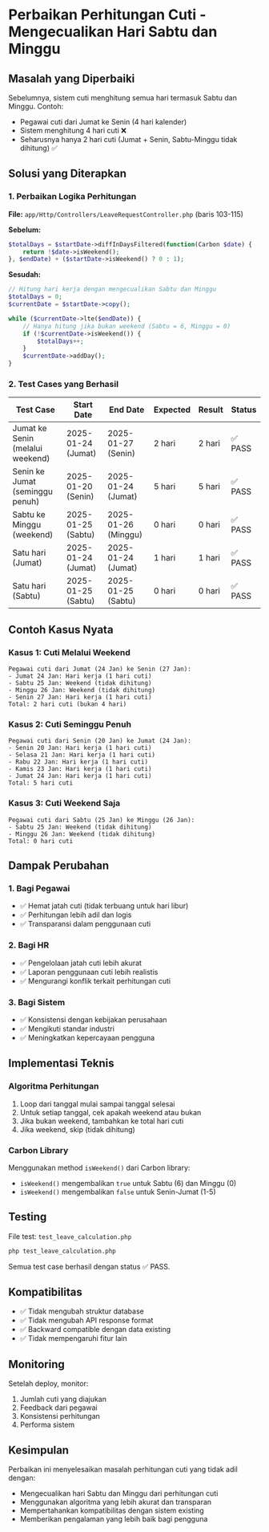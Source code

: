 # Perbaikan Perhitungan Cuti - Mengecualikan Hari Sabtu dan Minggu

## Masalah yang Diperbaiki

Sebelumnya, sistem cuti menghitung semua hari termasuk Sabtu dan Minggu. Contoh:
- Pegawai cuti dari Jumat ke Senin (4 hari kalender)
- Sistem menghitung 4 hari cuti ❌
- Seharusnya hanya 2 hari cuti (Jumat + Senin, Sabtu-Minggu tidak dihitung) ✅

## Solusi yang Diterapkan

### 1. Perbaikan Logika Perhitungan

**File:** `app/Http/Controllers/LeaveRequestController.php` (baris 103-115)

**Sebelum:**
```php
$totalDays = $startDate->diffInDaysFiltered(function(Carbon $date) { 
    return !$date->isWeekend(); 
}, $endDate) + ($startDate->isWeekend() ? 0 : 1);
```

**Sesudah:**
```php
// Hitung hari kerja dengan mengecualikan Sabtu dan Minggu
$totalDays = 0;
$currentDate = $startDate->copy();

while ($currentDate->lte($endDate)) {
    // Hanya hitung jika bukan weekend (Sabtu = 6, Minggu = 0)
    if (!$currentDate->isWeekend()) {
        $totalDays++;
    }
    $currentDate->addDay();
}
```

### 2. Test Cases yang Berhasil

| Test Case | Start Date | End Date | Expected | Result | Status |
|-----------|------------|----------|----------|--------|--------|
| Jumat ke Senin (melalui weekend) | 2025-01-24 (Jumat) | 2025-01-27 (Senin) | 2 hari | 2 hari | ✅ PASS |
| Senin ke Jumat (seminggu penuh) | 2025-01-20 (Senin) | 2025-01-24 (Jumat) | 5 hari | 5 hari | ✅ PASS |
| Sabtu ke Minggu (weekend) | 2025-01-25 (Sabtu) | 2025-01-26 (Minggu) | 0 hari | 0 hari | ✅ PASS |
| Satu hari (Jumat) | 2025-01-24 (Jumat) | 2025-01-24 (Jumat) | 1 hari | 1 hari | ✅ PASS |
| Satu hari (Sabtu) | 2025-01-25 (Sabtu) | 2025-01-25 (Sabtu) | 0 hari | 0 hari | ✅ PASS |

## Contoh Kasus Nyata

### Kasus 1: Cuti Melalui Weekend
```
Pegawai cuti dari Jumat (24 Jan) ke Senin (27 Jan):
- Jumat 24 Jan: Hari kerja (1 hari cuti)
- Sabtu 25 Jan: Weekend (tidak dihitung)
- Minggu 26 Jan: Weekend (tidak dihitung)
- Senin 27 Jan: Hari kerja (1 hari cuti)
Total: 2 hari cuti (bukan 4 hari)
```

### Kasus 2: Cuti Seminggu Penuh
```
Pegawai cuti dari Senin (20 Jan) ke Jumat (24 Jan):
- Senin 20 Jan: Hari kerja (1 hari cuti)
- Selasa 21 Jan: Hari kerja (1 hari cuti)
- Rabu 22 Jan: Hari kerja (1 hari cuti)
- Kamis 23 Jan: Hari kerja (1 hari cuti)
- Jumat 24 Jan: Hari kerja (1 hari cuti)
Total: 5 hari cuti
```

### Kasus 3: Cuti Weekend Saja
```
Pegawai cuti dari Sabtu (25 Jan) ke Minggu (26 Jan):
- Sabtu 25 Jan: Weekend (tidak dihitung)
- Minggu 26 Jan: Weekend (tidak dihitung)
Total: 0 hari cuti
```

## Dampak Perubahan

### 1. Bagi Pegawai
- ✅ Hemat jatah cuti (tidak terbuang untuk hari libur)
- ✅ Perhitungan lebih adil dan logis
- ✅ Transparansi dalam penggunaan cuti

### 2. Bagi HR
- ✅ Pengelolaan jatah cuti lebih akurat
- ✅ Laporan penggunaan cuti lebih realistis
- ✅ Mengurangi konflik terkait perhitungan cuti

### 3. Bagi Sistem
- ✅ Konsistensi dengan kebijakan perusahaan
- ✅ Mengikuti standar industri
- ✅ Meningkatkan kepercayaan pengguna

## Implementasi Teknis

### Algoritma Perhitungan
1. Loop dari tanggal mulai sampai tanggal selesai
2. Untuk setiap tanggal, cek apakah weekend atau bukan
3. Jika bukan weekend, tambahkan ke total hari cuti
4. Jika weekend, skip (tidak dihitung)

### Carbon Library
Menggunakan method `isWeekend()` dari Carbon library:
- `isWeekend()` mengembalikan `true` untuk Sabtu (6) dan Minggu (0)
- `isWeekend()` mengembalikan `false` untuk Senin-Jumat (1-5)

## Testing

File test: `test_leave_calculation.php`
```bash
php test_leave_calculation.php
```

Semua test case berhasil dengan status ✅ PASS.

## Kompatibilitas

- ✅ Tidak mengubah struktur database
- ✅ Tidak mengubah API response format
- ✅ Backward compatible dengan data existing
- ✅ Tidak mempengaruhi fitur lain

## Monitoring

Setelah deploy, monitor:
1. Jumlah cuti yang diajukan
2. Feedback dari pegawai
3. Konsistensi perhitungan
4. Performa sistem

## Kesimpulan

Perbaikan ini menyelesaikan masalah perhitungan cuti yang tidak adil dengan:
- Mengecualikan hari Sabtu dan Minggu dari perhitungan cuti
- Menggunakan algoritma yang lebih akurat dan transparan
- Mempertahankan kompatibilitas dengan sistem existing
- Memberikan pengalaman yang lebih baik bagi pengguna 
